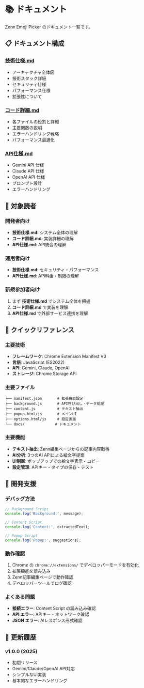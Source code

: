 # 📚 ドキュメント

Zenn Emoji Picker のドキュメント一覧です。

## 📋 ドキュメント構成

### [技術仕様.md](./技術仕様.md)
- アーキテクチャ全体図
- 技術スタック詳細
- セキュリティ仕様
- パフォーマンス仕様
- 拡張性について

### [コード詳細.md](./コード詳細.md)
- 各ファイルの役割と詳細
- 主要関数の説明
- エラーハンドリング戦略
- パフォーマンス最適化

### [API仕様.md](./API仕様.md)
- Gemini API 仕様
- Claude API 仕様
- OpenAI API 仕様
- プロンプト設計
- エラーハンドリング

## 🎯 対象読者

### 開発者向け
- **技術仕様.md**: システム全体の理解
- **コード詳細.md**: 実装詳細の理解
- **API仕様.md**: API統合の理解

### 運用者向け
- **技術仕様.md**: セキュリティ・パフォーマンス
- **API仕様.md**: API料金・制限の理解

### 新規参加者向け
1. まず **技術仕様.md** でシステム全体を把握
2. **コード詳細.md** で実装を理解
3. **API仕様.md** で外部サービス連携を理解

## 📖 クイックリファレンス

### 主要技術
- **フレームワーク**: Chrome Extension Manifest V3
- **言語**: JavaScript (ES2022)
- **API**: Gemini, Claude, OpenAI
- **ストレージ**: Chrome Storage API

### 主要ファイル
```
├── manifest.json       # 拡張機能設定
├── background.js       # API呼び出し・データ処理
├── content.js          # テキスト抽出
├── popup.html/js       # メインUI
├── options.html/js     # 設定画面
└── docs/              # ドキュメント
```

### 主要機能
- **テキスト抽出**: Zenn編集ページからの記事内容取得
- **AI分析**: 3つのAI APIによる絵文字提案
- **UI制御**: ポップアップでの絵文字表示・コピー
- **設定管理**: APIキー・タイプの保存・テスト

## 🔧 開発支援

### デバッグ方法
```javascript
// Background Script
console.log('Background:', message);

// Content Script  
console.log('Content:', extractedText);

// Popup Script
console.log('Popup:', suggestions);
```

### 動作確認
1. Chrome の `chrome://extensions/` でデベロッパーモードを有効化
2. 拡張機能を読み込み
3. Zenn記事編集ページで動作確認
4. デベロッパーツールでログ確認

### よくある問題
- **接続エラー**: Content Script の読み込み確認
- **API エラー**: APIキー・ネットワーク確認  
- **JSON エラー**: AIレスポンス形式確認

## 📝 更新履歴

### v1.0.0 (2025)
- 初期リリース
- Gemini/Claude/OpenAI API対応
- シンプルなUI実装
- 基本的なエラーハンドリング
